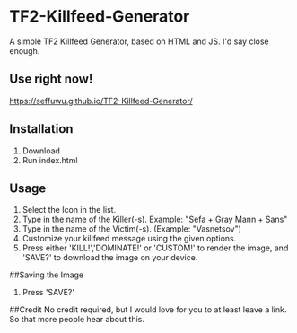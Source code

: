 # TF2-Killfeed-Generator
 A simple TF2 Killfeed Generator, based on HTML and JS. I'd say close enough.

## Use right now!
https://seffuwu.github.io/TF2-Killfeed-Generator/

## Installation
1. Download
2. Run index.html

## Usage
1. Select the Icon in the list.
2. Type in the name of the Killer(-s). Example: "Sefa + Gray Mann + Sans"
3. Type in the name of the Victim(-s). (Example: "Vasnetsov")
4. Customize your killfeed message using the given options.
6. Press either 'KILL!','DOMINATE!' or 'CUSTOM!' to render the image, and 'SAVE?' to download the image on your device.

##Saving the Image
1. Press 'SAVE?'

##Credit
No credit required, but I would love for you to at least leave a link. So that more people hear about this.

